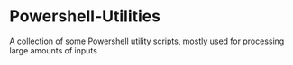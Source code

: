 # Powershell-Utilities

A collection of some Powershell utility scripts, mostly used for processing large amounts of inputs
